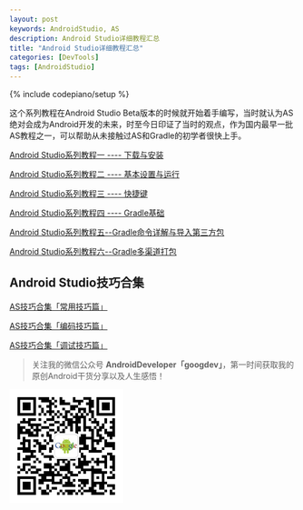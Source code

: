 ```yaml
---
layout: post
keywords: AndroidStudio, AS
description: Android Studio详细教程汇总
title: "Android Studio详细教程汇总"
categories: [DevTools]
tags: [AndroidStudio]
---
```

{% include codepiano/setup %}

这个系列教程在Android Studio Beta版本的时候就开始着手编写，当时就认为AS绝对会成为Android开发的未来，时至今日印证了当时的观点，作为国内最早一批AS教程之一，可以帮助从未接触过AS和Gradle的初学者很快上手。

[Android Studio系列教程一 ---- 下载与安装](http://stormzhang.com/devtools/2014/11/25/android-studio-tutorial1)

[Android Studio系列教程二 ---- 基本设置与运行](http://stormzhang.com/devtools/2014/11/28/android-studio-tutorial2)

[Android Studio系列教程三 ---- 快捷键](http://stormzhang.com/devtools/2014/12/09/android-studio-tutorial3)

[Android Studio系列教程四 ---- Gradle基础](http://stormzhang.com/devtools/2014/12/18/android-studio-tutorial4)

[Android Studio系列教程五--Gradle命令详解与导入第三方包](http://stormzhang.com/devtools/2015/01/05/android-studio-tutorial5)

[Android Studio系列教程六--Gradle多渠道打包](http://stormzhang.com/devtools/2015/01/15/android-studio-tutorial6)

## Android Studio技巧合集

[AS技巧合集「常用技巧篇」](http://mp.weixin.qq.com/s?__biz=MzA4NTQwNDcyMA==&mid=402416974&idx=1&sn=a8fd70a65ff3973758e4a7975c361139&scene=21#wechat_redirect)

[AS技巧合集「编码技巧篇」](http://mp.weixin.qq.com/s?__biz=MzA4NTQwNDcyMA==&mid=402416974&idx=2&sn=136e2a77c9bdd2cf971143d7f35e57d2&scene=21#wechat_redirect)

[AS技巧合集「调试技巧篇」](http://mp.weixin.qq.com/s?__biz=MzA4NTQwNDcyMA==&mid=402416974&idx=3&sn=3a0f99a753e7e8372cb98b696542d2cb&scene=21#wechat_redirect)


> 关注我的微信公众号 **AndroidDeveloper「googdev」**，第一时间获取我的原创Android干货分享以及人生感悟！

![图片描述](/image/weixinpublic_200.png)